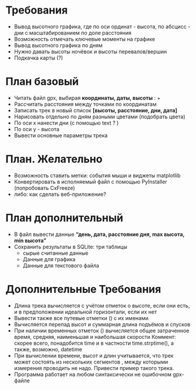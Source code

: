 # Требования

* Вывод высотного графика, где по оси ординат - высота, по абсцисс - дни с масштабированием по доле расстояния
* Возможность отмечать ключевые моменты на графике
* Вывод высотного графика по дням
* Нужно давать высоты ночёвок и высоты перевалов/вершин
* Подкачка карты (?)

# План базовый

* Читать файл gpx, выбирая **координаты, даты, высоты** : +
* Рассчитать расстояния между точками по координатам
* Записать трек в новый список **[высоты, расстояние, дни, дата]**
* Нарисовать отдельно по дням разными цветами (подобрать цвета)
* По оси x нанести дни (с помощью text ? )
* По оси y - высота
* Вывести основные параметры трека

# План. Желательно
* Возможность ставить метки: события мыши и виджеты matplotlib
* Конвертировать в исполняемый файл с помощью PyInstaller (попробовать CxFreeze)
* либо: как сделать веб-приложение?

# План дополнительный

* В файл вывести данные **“день, дата, расстояние дня, max высота, min высота”**
* Сохранить результаты в SQLite: три таблицы
  + сырые считанные данные
  + Данные для графика
  + Данные для текстового файла

# Дополнительные Требования

* Длина трека вычисляется с учётом отметок о высоте, если они есть, и в предположении идеальной горизонтали, если их нет
* Вывести также все путевые отметки (<wpt>) с их именами
* Вычисляется перепад высот и суммарная длина подъёмов и спусков
* При наличии временных отметок (<time>) вычисляется общее затраченное время, средняя, наименьшая и наибольшая скорости
    Коммент: скорее всего, понадобится time и в частности time.strptime(), а также, возможно, datetime 
* При вычислении времени, высот и длин учитывается, что трек может состоять из нескольких сегментов <trkseg>, между которыми измерения проводить не надо. Привести пример такого трека.
* Программа работает на любом синтаксически не ошибочном gpx-файле